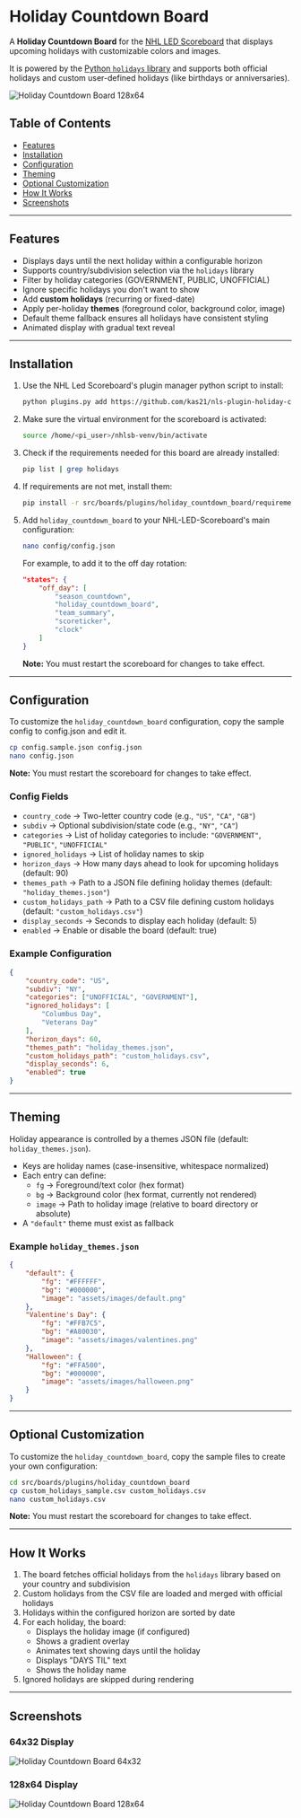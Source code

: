 # Holiday Countdown Board

A **Holiday Countdown Board** for the [NHL LED Scoreboard](https://github.com/falkyre/nhl-led-scoreboard) that displays upcoming holidays with customizable colors and images.

It is powered by the [Python `holidays` library](https://github.com/vacanza/holidays) and supports both official holidays and custom user-defined holidays (like birthdays or anniversaries).

![Holiday Countdown Board 128x64](assets/screenshots/holiday_countdown_board_128.jpg)

## Table of Contents

- [Features](#features)
- [Installation](#installation)
- [Configuration](#configuration)
- [Theming](#theming)
- [Optional Customization](#optional-customization)
- [How It Works](#how-it-works)
- [Screenshots](#screenshots)

---

## Features

- Displays days until the next holiday within a configurable horizon
- Supports country/subdivision selection via the `holidays` library
- Filter by holiday categories (GOVERNMENT, PUBLIC, UNOFFICIAL)
- Ignore specific holidays you don't want to show
- Add **custom holidays** (recurring or fixed-date)
- Apply per-holiday **themes** (foreground color, background color, image)
- Default theme fallback ensures all holidays have consistent styling
- Animated display with gradual text reveal

---

## Installation

1. Use the NHL Led Scoreboard's plugin manager python script to install:

   ```bash
   python plugins.py add https://github.com/kas21/nls-plugin-holiday-countdown-board.git
   ```

2. Make sure the virtual environment for the scoreboard is activated:

   ```bash
   source /home/<pi_user>/nhlsb-venv/bin/activate
   ```

3. Check if the requirements needed for this board are already installed:

   ```bash
   pip list | grep holidays
   ```

4. If requirements are not met, install them:

   ```bash
   pip install -r src/boards/plugins/holiday_countdown_board/requirements.txt
   ```

5. Add `holiday_countdown_board` to your NHL-LED-Scoreboard's main configuration:

   ```bash
   nano config/config.json
   ```

   For example, to add it to the off day rotation:

   ```json
   "states": {
       "off_day": [
           "season_countdown",
           "holiday_countdown_board",
           "team_summary",
           "scoreticker",
           "clock"
       ]
   }
   ```

   **Note:** You must restart the scoreboard for changes to take effect.

---

## Configuration

To customize the `holiday_countdown_board` configuration, copy the sample config to config.json and edit it.

```bash
cp config.sample.json config.json
nano config.json
```

**Note:** You must restart the scoreboard for changes to take effect.

### Config Fields

- `country_code` → Two-letter country code (e.g., `"US"`, `"CA"`, `"GB"`)
- `subdiv` → Optional subdivision/state code (e.g., `"NY"`, `"CA"`)
- `categories` → List of holiday categories to include: `"GOVERNMENT"`, `"PUBLIC"`, `"UNOFFICIAL"`
- `ignored_holidays` → List of holiday names to skip
- `horizon_days` → How many days ahead to look for upcoming holidays (default: 90)
- `themes_path` → Path to a JSON file defining holiday themes (default: `"holiday_themes.json"`)
- `custom_holidays_path` → Path to a CSV file defining custom holidays (default: `"custom_holidays.csv"`)
- `display_seconds` → Seconds to display each holiday (default: 5)
- `enabled` → Enable or disable the board (default: true)

### Example Configuration

```json
{
    "country_code": "US",
    "subdiv": "NY",
    "categories": ["UNOFFICIAL", "GOVERNMENT"],
    "ignored_holidays": [
        "Columbus Day",
        "Veterans Day"
    ],
    "horizon_days": 60,
    "themes_path": "holiday_themes.json",
    "custom_holidays_path": "custom_holidays.csv",
    "display_seconds": 6,
    "enabled": true
}
```
  
---

## Theming

Holiday appearance is controlled by a themes JSON file (default: `holiday_themes.json`).

- Keys are holiday names (case-insensitive, whitespace normalized)
- Each entry can define:
  - `fg` → Foreground/text color (hex format)
  - `bg` → Background color (hex format, currently not rendered)
  - `image` → Path to holiday image (relative to board directory or absolute)
- A `"default"` theme must exist as fallback

### Example `holiday_themes.json`

```json
{
    "default": {
        "fg": "#FFFFFF",
        "bg": "#000000",
        "image": "assets/images/default.png"
    },
    "Valentine's Day": {
        "fg": "#FFB7C5",
        "bg": "#A80030",
        "image": "assets/images/valentines.png"
    },
    "Halloween": {
        "fg": "#FFA500",
        "bg": "#000000",
        "image": "assets/images/halloween.png"
    }
}
```

---

## Optional Customization

To customize the `holiday_countdown_board`, copy the sample files to create your own configuration:

```bash
cd src/boards/plugins/holiday_countdown_board
cp custom_holidays_sample.csv custom_holidays.csv
nano custom_holidays.csv
```

**Note:** You must restart the scoreboard for changes to take effect.

---

## How It Works

1. The board fetches official holidays from the `holidays` library based on your country and subdivision
2. Custom holidays from the CSV file are loaded and merged with official holidays
3. Holidays within the configured horizon are sorted by date
4. For each holiday, the board:
   - Displays the holiday image (if configured)
   - Shows a gradient overlay
   - Animates text showing days until the holiday
   - Displays "DAYS TIL" text
   - Shows the holiday name
5. Ignored holidays are skipped during rendering

---

## Screenshots

### 64x32 Display

![Holiday Countdown Board 64x32](assets/screenshots/holiday_countdown_board_64.jpg)

### 128x64 Display

![Holiday Countdown Board 128x64](assets/screenshots/holiday_countdown_board_128.jpg)
